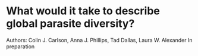 # What would it take to describe global parasite diversity?

Authors: Colin J. Carlson, Anna J. Phillips, Tad Dallas, Laura W. Alexander
In preparation
